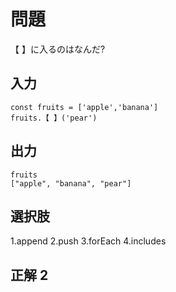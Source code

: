 # 問題
【 】に入るのはなんだ?

## 入力

```
const fruits = ['apple','banana']
fruits.【 】('pear')
```

## 出力

```
fruits
["apple", "banana", "pear"]
```

## 選択肢

1.append
2.push
3.forEach
4.includes

## 正解 2